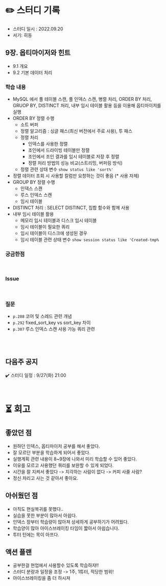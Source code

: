 # ✏️ 스터디 기록

- 스터디 일시 : 2022.09.20
- 서기: 히동

## 9장. 옵티마이저와 힌트
- 9.1 개요
- 9.2 기본 데이터 처리


### 학습 내용
- MySQL 에서 풀 테이블 스캔, 풀 인덱스 스캔, 병렬 처리, ORDER BY 처리, GRUOP BY, DISTINCT 처리, 내부 임시 테이블 활용 등을 이용해 옵티마이저를 실행
- ORDER BY 정렬 수행
  - 소트 버퍼
  - 정렬 알고리즘 : 싱글 패스(최신 버전에서 주로 사용), 투 패스
  - 정렬 처리 
    - 인덱스를 사용한 정렬
    - 조인에서 드라이빙 테이블만 정렬
    - 조인에서 조인 결과를 임시 테이블로 저장 후 정렬
    - 정렬 처리 방법의 성능 비교(스트리밍, 버퍼링 방식)
  - 정렬 관련 상태 변수 `show status like 'sort%'`
- 정렬 데이터 조회 시 사용할 칼럼만 요청하는 것이 좋음 (* 사용 자제)
- GROUP BY 정렬 수행
    - 인덱스 스캔
    - 루스 인덱스 스캔
    - 임시 테이블
- DISTINCT 처리 : SELECT DISTINCT, 집합 함수와 함께 사용
- 내부 임시 테이블 활용
  - 메모리 임시 테이블과 디스크 임시 테이블
  - 임시 테이블이 필요한 쿼리
  - 임시 테이블이 디스크에 생성된 경우
  - 임시 테이블 관련 상태 변수 `show session status like 'Created-tmp%`
     

### 궁금한점
<br/>

### Issue
<br/>
 
### 질문
- `p.288` 코어 및 스레드 관련 개념
- `p.292` fixed_sort_key vs sort_key 차이
- `p.307` 루스 인덱스 스캔 사용 가능 쿼리 관련
<br/>
<br/>
 

## 다음주 공지
✔️ 스터디 일정 : 9/27(화) 21:00

<br>

# ⏳ 회고

## 좋았던 점
- 원하던 인덱스, 옵티마이저 공부를 해서 좋았다.
- 잘 모르던 부분을 학습하게 되어서 좋았다.
- 실행계획 관련 내용이 8~9장에 나와서 미리 학습할 수 있어 좋았다.
- 이유를 모르고 사용했던 쿼리를 보완할 수 있게 되었다.
- 시간을 잘 지켜서 좋았다 -> 지각하는 사람이 없다 -> 커피 사줄 사람?
- 정신 차리고 사는 것 같아서 좋아요.

## 아쉬웠던 점
- 아직도 현실복귀를 못했다..
- 실습을 못한 부분이 많아서 아쉽다.
- 인덱스 장부터 학습량이 많아져 상세하게 공부하기가 어려웠다.
- 학습양이 많아 아이스브레이킹 타임이 짧아서 아쉽습니다.
- 투터 턴에는 목이 아프다.

## 액션 플랜
- 공부한걸 현업에서 사용할수 있도록 학습하쟈!!
- 스터디 분량과 일정을 조정 -> 1주, 1튜터, 적당한 범위!
- 아이스브레이킹을 좀 더 하시져
